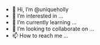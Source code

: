 - 👋 Hi, I’m @uniqueholly
- 👀 I’m interested in ...
- 🌱 I’m currently learning ...
- 💞️ I’m looking to collaborate on ...
- 📫 How to reach me ...

<!---
uniqueholly/uniqueholly is a ✨ special ✨ repository because its `README.md` (this file) appears on your GitHub profile.
You can click the Preview link to take a look at your changes.
--->
